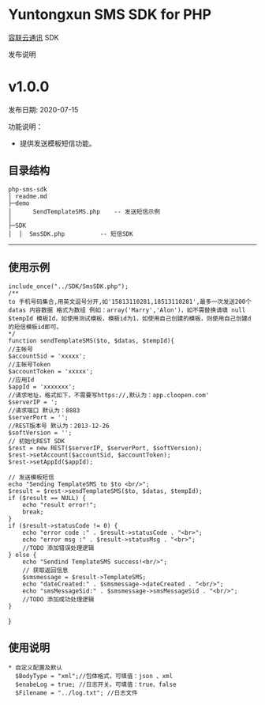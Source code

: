 # Yuntongxun SMS SDK for PHP

[容联云通讯](https://www.yuntongxun.com) SDK

发布说明
# v1.0.0

发布日期: 2020-07-15

功能说明：
- 提供发送模板短信功能。

## 目录结构
```
php-sms-sdk
│ readme.md
├─demo
│      SendTemplateSMS.php    -- 发送短信示例
│
├─SDK
│  │  SmsSDK.php          -- 短信SDK
```
--------------------------------
## 使用示例

    include_once("../SDK/SmsSDK.php");
    /**
    to 手机号码集合,用英文逗号分开,如'15813110281,18513110281',最多一次发送200个
    datas 内容数据 格式为数组 例如：array('Marry','Alon')，如不需替换请填 null
    $tempId 模板Id，如使用测试模板，模板id为1，如使用自己创建的模板，则使用自己创建d的短信模板id即可。
    */
    function sendTemplateSMS($to, $datas, $tempId){
    //主帐号
    $accountSid = 'xxxxx';
    //主帐号Token
    $accountToken = 'xxxxx';
    //应用Id
    $appId = 'xxxxxxx';
    //请求地址，格式如下，不需要写https://,默认为：app.cloopen.com'
    $serverIP = ';
    //请求端口 默认为：8883
    $serverPort = '';
    //REST版本号 默认为：2013-12-26
    $softVersion = '';
    // 初始化REST SDK
    $rest = new REST($serverIP, $serverPort, $softVersion);
    $rest->setAccount($accountSid, $accountToken);
    $rest->setAppId($appId);

    // 发送模板短信
    echo "Sending TemplateSMS to $to <br/>";
    $result = $rest->sendTemplateSMS($to, $datas, $tempId);
    if ($result == NULL) {
        echo "result error!";
        break;
    }
    if ($result->statusCode != 0) {
        echo "error code :" . $result->statusCode . "<br>";
        echo "error msg :" . $result->statusMsg . "<br>";
        //TODO 添加错误处理逻辑
    } else {
        echo "Sendind TemplateSMS success!<br/>";
        // 获取返回信息
        $smsmessage = $result->TemplateSMS;
        echo "dateCreated:" . $smsmessage->dateCreated . "<br/>";
        echo "smsMessageSid:" . $smsmessage->smsMessageSid . "<br/>";
        //TODO 添加成功处理逻辑
    }
}

## 使用说明
    * 自定义配置及默认
      $BodyType = "xml";//包体格式，可填值：json 、xml
      $enabeLog = true; //日志开关。可填值：true、false
      $Filename = "../log.txt"; //日志文件

